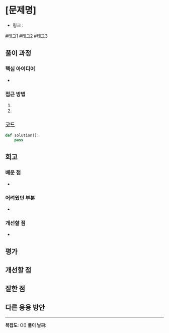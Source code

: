 # [문제명]
- 링크 : 

#태그1 #태그2 #태그3

## 풀이 과정

### 핵심 아이디어
-

### 접근 방법
1.
2.

### 코드

```python
def solution():
    pass
```

## 회고

### 배운 점
-

### 어려웠던 부분
-

### 개선할 점
-

## 평가

## 개선할 점

## 잘한 점

## 다른 응용 방안

---
**복잡도**: O()
**풀이 날짜**:
